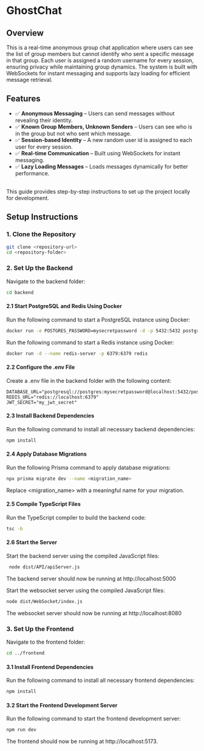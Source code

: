 # GhostChat

## Overview
This is a real-time anonymous group chat application where users can see the list of group members but cannot identify who sent a specific message in that group. Each user is assigned a random username for every session, ensuring privacy while maintaining group dynamics. The system is built with WebSockets for instant messaging and supports lazy loading for efficient message retrieval.

## Features  
- ✅ **Anonymous Messaging** – Users can send messages without revealing their identity.  
- ✅ **Known Group Members, Unknown Senders** – Users can see who is in the group but not who sent which message.  
- ✅ **Session-based Identity** – A new random user id is assigned to each user for every session.
- ✅ **Real-time Communication** – Built using WebSockets for instant messaging.  
- ✅ **Lazy Loading Messages** – Loads messages dynamically for better performance.
  
<br>
This guide provides step-by-step instructions to set up the project locally for development.

## Setup Instructions

### 1. Clone the Repository

```bash
git clone <repository-url>
cd <repository-folder>
```

### 2. Set Up the Backend
Navigate to the backend folder:

```bash
cd backend
```

#### 2.1 Start PostgreSQL and Redis Using Docker
Run the following command to start a PostgreSQL instance using Docker:

```bash
docker run -e POSTGRES_PASSWORD=mysecretpassword -d -p 5432:5432 postgres
```

Run the following command to start a Redis instance using Docker:

```bash
docker run -d --name redis-server -p 6379:6379 redis
```

#### 2.2 Configure the .env File
Create a .env file in the backend folder with the following content:

```
DATABASE_URL="postgresql://postgres:mysecretpassword@localhost:5432/postgres"
REDIS_URL="redis://localhost:6379"
JWT_SECRET="my_jwt_secret"
```

#### 2.3 Install Backend Dependencies
Run the following command to install all necessary backend dependencies:

```bash
npm install
```

#### 2.4 Apply Database Migrations
Run the following Prisma command to apply database migrations:

```bash
npx prisma migrate dev --name <migration_name>
```
Replace <migration_name> with a meaningful name for your migration.

#### 2.5 Compile TypeScript Files
Run the TypeScript compiler to build the backend code:

```bash
tsc -b
```

#### 2.6 Start the Server
Start the backend server using the compiled JavaScript files:

```bash
 node dist/API/apiServer.js
```
The backend server should now be running at http://localhost:5000


Start the websocket server using the compiled JavaScript files:

```bash
node dist/WebSocket/index.js
```
The websocket server should now be running at http://localhost:8080

### 3. Set Up the Frontend

Navigate to the frontend folder:
```bash
cd ../frontend
```

#### 3.1 Install Frontend Dependencies

Run the following command to install all necessary frontend dependencies:

```bash
npm install
```

#### 3.2 Start the Frontend Development Server

Run the following command to start the frontend development server:

```bash
npm run dev
```
The frontend should now be running at http://localhost:5173.
